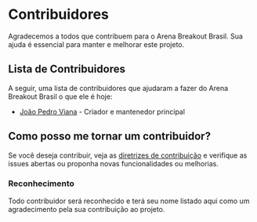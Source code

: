 # Contribuidores

Agradecemos a todos que contribuem para o Arena Breakout Brasil. Sua ajuda é essencial para manter e melhorar este projeto.

## Lista de Contribuidores

A seguir, uma lista de contribuidores que ajudaram a fazer do Arena Breakout Brasil o que ele é hoje:

- [João Pedro Viana](https://github.com/JoaoPster) - Criador e mantenedor principal

## Como posso me tornar um contribuidor?

Se você deseja contribuir, veja as [diretrizes de contribuição](CONTRIBUTING.md) e verifique as issues abertas ou proponha novas funcionalidades ou melhorias.

### Reconhecimento

Todo contribuidor será reconhecido e terá seu nome listado aqui como um agradecimento pela sua contribuição ao projeto.
